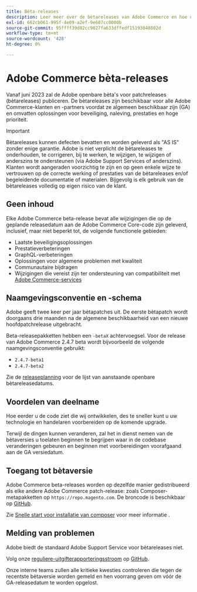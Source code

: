 ```yaml
---
title: Bèta-releases
description: Leer meer over de bètareleases van Adobe Commerce en hoe u hieraan kunt deelnemen.
exl-id: 662cb061-995f-4e09-a2ef-9e607cc0000b
source-git-commit: 95ffff39d82cc9027fa633dffedf15193040802d
workflow-type: tm+mt
source-wordcount: '428'
ht-degree: 0%

---
```


# Adobe Commerce bèta-releases

Vanaf juni 2023 zal de Adobe openbare bèta&#39;s voor patchreleases (bètareleases) publiceren. De bètareleases zijn beschikbaar voor alle Adobe Commerce-klanten en -partners voordat ze algemeen beschikbaar zijn (GA) en omvatten oplossingen voor beveiliging, naleving, prestaties en hoge prioriteit.

>[!IMPORTANT]
>
>Bètareleases kunnen defecten bevatten en worden geleverd als &quot;AS IS&quot; zonder enige garantie. Adobe is niet verplicht de bètareleases te onderhouden, te corrigeren, bij te werken, te wijzigen, te wijzigen of anderszins te ondersteunen (via Adobe Support Services of anderszins). Klanten wordt aangeraden voorzichtig te zijn en op geen enkele wijze te vertrouwen op de correcte werking of prestaties van de bètareleases en/of begeleidende documentatie of materialen. Bijgevolg is elk gebruik van de bètareleases volledig op eigen risico van de klant.

## Geen inhoud

Elke Adobe Commerce beta-release bevat alle wijzigingen die op de geplande releasedatum aan de Adobe Commerce Core-code zijn geleverd, inclusief, maar niet beperkt tot, de volgende functionele gebieden:

- Laatste beveiligingsoplossingen
- Prestatieverbeteringen
- GraphQL-verbeteringen
- Oplossingen voor algemene problemen met kwaliteit
- Communautaire bijdragen
- Wijzigingen die vereist zijn ter ondersteuning van compatibiliteit met [Adobe Commerce-services](https://experienceleague.adobe.com/docs/commerce-merchant-services/user-guides/home.html)

## Naamgevingsconventie en -schema

Adobe geeft twee keer per jaar bètapatches uit. De eerste bètapatch wordt doorgaans drie maanden na de algemene beschikbaarheid van een nieuwe hoofdpatchrelease uitgebracht.

Beta-releasepakketten hebben een `-betaX` achtervoegsel. Voor de release van Adobe Commerce 2.4.7 beta wordt bijvoorbeeld de volgende naamgevingsconventie gebruikt:

- `2.4.7-beta1`
- `2.4.7-beta2`

Zie de [releaseplanning](schedule.md) voor de lijst van aanstaande openbare bètareleasedatums.

## Voordelen van deelname

Hoe eerder u de code ziet die wij ontwikkelen, des te sneller kunt u uw technologie en handelaren voorbereiden op de komende upgrade.

Terwijl de dingen kunnen veranderen, zal het in dienst nemen van de bètaversies u toelaten beginnen te begrijpen waar in de codebase veranderingen gebeuren en beginnen met voorbereidingen voorafgaand aan de GA versiedatum.

## Toegang tot bètaversie

Adobe Commerce beta-releases worden op dezelfde manier gedistribueerd als elke andere Adobe Commerce patch-release: zoals Composer-metapakketten op `https://repo.magento.com`. De broncode is beschikbaar op [GitHub](https://github.com/magento/magento2).

Zie [Snelle start voor installatie van composer](../installation/composer.md) voor meer informatie .

## Melding van problemen

Adobe biedt de standaard Adobe Support Service voor bètareleases niet.

Volg onze [reguliere-uitgifterapporteringsstroom](https://developer.adobe.com/commerce/contributor/guides/code-contributions/) op [GitHub](https://github.com/magento/magento2).

Onze interne teams zullen alle kritieke kwesties controleren die tegen de recentste bètaversie worden gemeld en hen voorrang geven om vóór de GA-releasedatum te worden opgelost.
